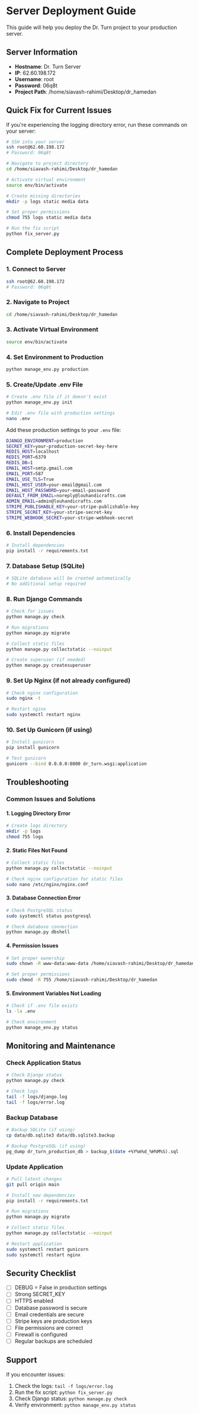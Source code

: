 # Server Deployment Guide

This guide will help you deploy the Dr. Turn project to your production server.

## Server Information
- **Hostname**: Dr. Turn Server
- **IP**: 62.60.198.172
- **Username**: root
- **Password**: 06q8t
- **Project Path**: /home/siavash-rahimi/Desktop/dr_hamedan

## Quick Fix for Current Issues

If you're experiencing the logging directory error, run these commands on your server:

```bash
# SSH into your server
ssh root@62.60.198.172
# Password: 06q8t

# Navigate to project directory
cd /home/siavash-rahimi/Desktop/dr_hamedan

# Activate virtual environment
source env/bin/activate

# Create missing directories
mkdir -p logs static media data

# Set proper permissions
chmod 755 logs static media data

# Run the fix script
python fix_server.py
```

## Complete Deployment Process

### 1. Connect to Server
```bash
ssh root@62.60.198.172
# Password: 06q8t
```

### 2. Navigate to Project
```bash
cd /home/siavash-rahimi/Desktop/dr_hamedan
```

### 3. Activate Virtual Environment
```bash
source env/bin/activate
```

### 4. Set Environment to Production
```bash
python manage_env.py production
```

### 5. Create/Update .env File
```bash
# Create .env file if it doesn't exist
python manage_env.py init

# Edit .env file with production settings
nano .env
```

Add these production settings to your `.env` file:
```bash
DJANGO_ENVIRONMENT=production
SECRET_KEY=your-production-secret-key-here
REDIS_HOST=localhost
REDIS_PORT=6379
REDIS_DB=1
EMAIL_HOST=smtp.gmail.com
EMAIL_PORT=587
EMAIL_USE_TLS=True
EMAIL_HOST_USER=your-email@gmail.com
EMAIL_HOST_PASSWORD=your-email-password
DEFAULT_FROM_EMAIL=noreply@louhandicrafts.com
ADMIN_EMAIL=admin@louhandicrafts.com
STRIPE_PUBLISHABLE_KEY=your-stripe-publishable-key
STRIPE_SECRET_KEY=your-stripe-secret-key
STRIPE_WEBHOOK_SECRET=your-stripe-webhook-secret
```

### 6. Install Dependencies
```bash
# Install dependencies
pip install -r requirements.txt
```

### 7. Database Setup (SQLite)
```bash
# SQLite database will be created automatically
# No additional setup required
```

### 8. Run Django Commands
```bash
# Check for issues
python manage.py check

# Run migrations
python manage.py migrate

# Collect static files
python manage.py collectstatic --noinput

# Create superuser (if needed)
python manage.py createsuperuser
```

### 9. Set Up Nginx (if not already configured)
```bash
# Check nginx configuration
sudo nginx -t

# Restart nginx
sudo systemctl restart nginx
```

### 10. Set Up Gunicorn (if using)
```bash
# Install gunicorn
pip install gunicorn

# Test gunicorn
gunicorn --bind 0.0.0.0:8000 dr_turn.wsgi:application
```

## Troubleshooting

### Common Issues and Solutions

#### 1. Logging Directory Error
```bash
# Create logs directory
mkdir -p logs
chmod 755 logs
```

#### 2. Static Files Not Found
```bash
# Collect static files
python manage.py collectstatic --noinput

# Check nginx configuration for static files
sudo nano /etc/nginx/nginx.conf
```

#### 3. Database Connection Error
```bash
# Check PostgreSQL status
sudo systemctl status postgresql

# Check database connection
python manage.py dbshell
```

#### 4. Permission Issues
```bash
# Set proper ownership
sudo chown -R www-data:www-data /home/siavash-rahimi/Desktop/dr_hamedan

# Set proper permissions
sudo chmod -R 755 /home/siavash-rahimi/Desktop/dr_hamedan
```

#### 5. Environment Variables Not Loading
```bash
# Check if .env file exists
ls -la .env

# Check environment
python manage_env.py status
```

## Monitoring and Maintenance

### Check Application Status
```bash
# Check Django status
python manage.py check

# Check logs
tail -f logs/django.log
tail -f logs/error.log
```

### Backup Database
```bash
# Backup SQLite (if using)
cp data/db.sqlite3 data/db.sqlite3.backup

# Backup PostgreSQL (if using)
pg_dump dr_turn_production_db > backup_$(date +%Y%m%d_%H%M%S).sql
```

### Update Application
```bash
# Pull latest changes
git pull origin main

# Install new dependencies
pip install -r requirements.txt

# Run migrations
python manage.py migrate

# Collect static files
python manage.py collectstatic --noinput

# Restart application
sudo systemctl restart gunicorn
sudo systemctl restart nginx
```

## Security Checklist

- [ ] DEBUG = False in production settings
- [ ] Strong SECRET_KEY
- [ ] HTTPS enabled
- [ ] Database password is secure
- [ ] Email credentials are secure
- [ ] Stripe keys are production keys
- [ ] File permissions are correct
- [ ] Firewall is configured
- [ ] Regular backups are scheduled

## Support

If you encounter issues:

1. Check the logs: `tail -f logs/error.log`
2. Run the fix script: `python fix_server.py`
3. Check Django status: `python manage.py check`
4. Verify environment: `python manage_env.py status` 
